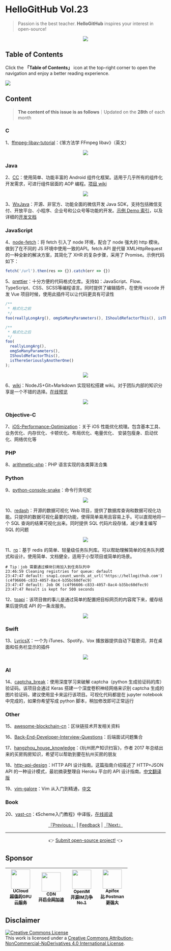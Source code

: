 # HelloGitHub Vol.23
> Passion is the best teacher. **HelloGitHub** inspires your interest in open-source!
<p align="center">
    <img src='https://raw.githubusercontent.com/521xueweihan/img_logo/master/logo/cover.jpg' style="max-width:100%;"></img>
</p>

## Table of Contents

Click the **「Table of Contents」** icon at the top-right corner to open the navigation and enjoy a better reading experience.

![](https://raw.githubusercontent.com/521xueweihan/img_logo/master/logo/catalog.png)

## Content
> **The content of this issue is as follows**｜Updated on the **28th** of each month

### C
1、[ffmpeg-libav-tutorial](https://hellogithub.com/en/periodical/statistics/click?target=https://github.com/leandromoreira/ffmpeg-libav-tutorial)：《笨方法学 FFmpeg libav》（英文）


<p align="center"><img src='https://raw.githubusercontent.com/521xueweihan/img/master/hellogithub/23/109762904.png' style="max-width:80%; max-height=80%;"></img></p>

### Java
2、[CC](https://hellogithub.com/en/periodical/statistics/click?target=https://github.com/luckybilly/CC)：使用简单、功能丰富的 Android 组件化框架。适用于几乎所有的组件化开发需求，可进行组件层面的 AOP 编程。[项目 wiki](https://github.com/luckybilly/CC/wiki)


<p align="center"><img src='https://raw.githubusercontent.com/521xueweihan/img/master/hellogithub/23/111830550.gif' style="max-width:80%; max-height=80%;"></img></p>

3、[WxJava](https://hellogithub.com/en/periodical/statistics/click?target=https://github.com/binarywang/WxJava)：开源、非官方、功能全面的微信开发 Java SDK，支持包括微信支付、开放平台、小程序、企业号和公众号等功能的开发。[示例 Demo 索引](https://github.com/Wechat-Group/weixin-java-tools/blob/master/demo.md)，以及详细的[开发文档](https://github.com/wechat-group/weixin-java-tools/wiki)


### JavaScript
4、[node-fetch](https://hellogithub.com/en/periodical/statistics/click?target=https://github.com/node-fetch/node-fetch)：将 fetch 引入了 node 环境，配合了 node 强大的 http 模块。做到了在不同的 JS 环境中使用一致的API。fetch API 是代替 XMLHttpRequest 的一种全新的解决方案，其简化了 XHR 的复杂步骤，采用了 Promise。示例代码如下：
```javascript
fetch('/url').then(res => {}).catch(err => {})
```


5、[prettier](https://hellogithub.com/en/periodical/statistics/click?target=https://github.com/prettier/prettier)：十分方便的代码格式化库。支持如：JavaScript、Flow、TypeScript、CSS、SCSS等编程语言。同时提供了编辑插件，在使用 vscode 开发 Vue 项目时候，使用此插件可以让代码更具有可读性
```javascript
/**
 * 格式化之前
 */
foo(reallyLongArg(), omgSoManyParameters(), IShouldRefactorThis(), isThereSeriouslyAnotherOne());

/**
 * 格式化之后
 */
foo(
  reallyLongArg(),
  omgSoManyParameters(),
  IShouldRefactorThis(),
  isThereSeriouslyAnotherOne()
);
```


<p align="center"><img src='https://raw.githubusercontent.com/521xueweihan/img/master/hellogithub/23/75104123.png' style="max-width:80%; max-height=80%;"></img></p>

6、[wiki](https://hellogithub.com/en/periodical/statistics/click?target=https://github.com/requarks/wiki)：NodeJS+Git+Markdown 实现轻松搭建 wiki。对于团队内部的知识分享是一个不错的选择。[在线预览](https://docs.requarks.io/wiki)


<p align="center"><img src='https://raw.githubusercontent.com/521xueweihan/img/master/hellogithub/23/65848095.png' style="max-width:80%; max-height=80%;"></img></p>

### Objective-C
7、[iOS-Performance-Optimization](https://hellogithub.com/en/periodical/statistics/click?target=https://github.com/skyming/iOS-Performance-Optimization)：关于 iOS 性能优化梳理。包含基本工具、业务优化、内存优化、卡顿优化、布局优化、电量优化、 安装包瘦身、启动优化、网络优化等


### PHP
8、[arithmetic-php](https://hellogithub.com/en/periodical/statistics/click?target=https://github.com/pushaowei/arithmetic-php)：PHP 语言实现的各类算法合集 


### Python
9、[python-console-snake](https://hellogithub.com/en/periodical/statistics/click?target=https://github.com/tancredi/python-console-snake)：命令行贪吃蛇


<p align="center"><img src='https://raw.githubusercontent.com/521xueweihan/img/master/hellogithub/23/13356681.png' style="max-width:80%; max-height=80%;"></img></p>

10、[redash](https://hellogithub.com/en/periodical/statistics/click?target=https://github.com/getredash/redash)：开源的数据可视化 Web 项目，提供了数据库查询和数据可视化功能。只提供的数据可视化最要的功能，使得简单易用且容易上手。可以直观地将一个 SQL 查询的结果可视化出来。同时提供 SQL 代码片段存储，减少重复编写 SQL 的问题


<p align="center"><img src='https://raw.githubusercontent.com/521xueweihan/img/master/hellogithub/23/13926404.gif' style="max-width:80%; max-height=80%;"></img></p>

11、[rq](https://hellogithub.com/en/periodical/statistics/click?target=https://github.com/rq/rq)：基于 redis 的简单、轻量级任务队列库。可以帮助理解简单的任务队列模式和设计。使用简单、文档健全，适用于小型项目或简单的场景。
```shell
# Tip：job 需要通过模块引用加入到任务队列中
23:46:59 Cleaning registries for queue: default
23:47:47 default: snap1.count_words_at_url('https://hellogithub.com') (c4f96606-c833-4057-8ac4-b35bc60dfec9)
23:47:47 default: Job OK (c4f96606-c833-4057-8ac4-b35bc60dfec9)
23:47:47 Result is kept for 500 seconds
```


12、[toapi](https://hellogithub.com/en/periodical/statistics/click?target=https://github.com/elliotgao2/toapi)：该项目做的事儿是通过简单的配置把目标网页的内容爬下来，缓存结果后提供成 API 的一条龙服务。


<p align="center"><img src='https://raw.githubusercontent.com/521xueweihan/img/master/hellogithub/23/112169994.png' style="max-width:80%; max-height=80%;"></img></p>

### Swift
13、[LyricsX](https://hellogithub.com/en/periodical/statistics/click?target=https://github.com/ddddxxx/LyricsX)：一个为 iTunes、Spotify、Vox 播放器提供自动下载歌词，并在桌面和任务栏显示的插件


<p align="center"><img src='https://raw.githubusercontent.com/521xueweihan/img/master/hellogithub/23/81710355.jpg' style="max-width:80%; max-height=80%;"></img></p>

### AI
14、[captcha_break](https://hellogithub.com/en/periodical/statistics/click?target=https://github.com/ypwhs/captcha_break)：使用深度学习来破解 captcha（python 生成验证码的库）验证码。该项目会通过 Keras 搭建一个深度卷积神经网络来识别 captcha 生成的图片验证码，建议使用显卡来运行该项目。可视化代码都是在 jupyter notebook 中完成的，如果你希望写成 python 脚本，稍加修改即可正常运行


### Other
15、[awesome-blockchain-cn](https://hellogithub.com/en/periodical/statistics/click?target=https://github.com/chaozh/awesome-blockchain-cn)：区块链技术开发相关资料


16、[Back-End-Developer-Interview-Questions](https://hellogithub.com/en/periodical/statistics/click?target=https://github.com/monklof/Back-End-Developer-Interview-Questions)：后端面试问题集合


17、[hangzhou_house_knowledge](https://hellogithub.com/en/periodical/statistics/click?target=https://github.com/houshanren/hangzhou_house_knowledge)：《杭州房产知识扫盲》，作者 2017 年总结出来的买房购房知识，希望可以帮助到要在杭州买房的朋友


18、[http-api-design](https://hellogithub.com/en/periodical/statistics/click?target=https://github.com/interagent/http-api-design)：HTTP API 设计指南。这篇指南介绍描述了 HTTP+JSON API 的一种设计模式，最初摘录整理自 Heroku 平台的 API 设计指南。[中文翻译版](https://github.com/ZhangBohan/http-api-design-ZH_CN)


19、[vim-galore](https://hellogithub.com/en/periodical/statistics/click?target=https://github.com/mhinz/vim-galore)：Vim 从入门到精通，[中文](https://github.com/wsdjeg/vim-galore-zh_cn)


### Book
20、[yast-cn](https://hellogithub.com/en/periodical/statistics/click?target=https://github.com/DeathKing/yast-cn)：《Scheme入门教程》中译版，[在线阅读](http://deathking.github.io/yast-cn/)




<p align="center">
    <a href="https://github.com/521xueweihan/HelloGitHub/blob/master/content/en/HelloGitHub22.md">『Previous』</a> | <a href='https://github.com/521xueweihan/HelloGitHub/issues/899'>Feedback</a> | <a href="https://github.com/521xueweihan/HelloGitHub/blob/master/content/en/HelloGitHub24.md">『Next』</a>
</p>

---
<p align="center">
    👉 <a href='https://hellogithub.com/en/periodical'>Submit open-source project!</a> 👈<br>
</p>

## Sponsor


<table>
  <thead>
    <tr>
      <th align="center" style="width: 80px;">
        <a href="https://www.compshare.cn/?utm_term=logo&utm_campaign=hellogithub&utm_source=otherdsp&utm_medium=display&ytag=logo_hellogithub_otherdsp_display">          <img src="https://raw.githubusercontent.com/521xueweihan/img_logo/master/logo/ucloud.png" width="60px"><br>
          <sub>UCloud</sub><br>
          <sub>超值的GPU云服务</sub>
        </a>
      </th>
      <th align="center" style="width: 80px;">
        <a href="https://www.upyun.com/?from=hellogithub">
          <img src="https://raw.githubusercontent.com/521xueweihan/img_logo/master/logo/upyun.png" width="60px"><br>
          <sub>CDN</sub><br>
          <sub>开启全网加速</sub>
        </a>
      </th>
      <th align="center" style="width: 80px;">
        <a href="https://github.com/OpenIMSDK/Open-IM-Server">
          <img src="https://raw.githubusercontent.com/521xueweihan/img_logo/master/logo/im.png" width="60px"><br>
          <sub>OpenIM</sub><br>
          <sub>开源IM力争No.1</sub>
        </a>
      </th>
      <th align="center" style="width: 80px;">
        <a href="https://apifox.cn/a103hello">
          <img src="https://raw.githubusercontent.com/521xueweihan/img_logo/master/logo/apifox.png" width="60px"><br>
          <sub>Apifox</sub><br>
          <sub>比 Postman 更强大</sub>
        </a>
      </th>
    </tr>
  </thead>
</table>


## Disclaimer
<a rel="license" href="https://creativecommons.org/licenses/by-nc-nd/4.0/"><img alt="Creative Commons License" style="border-width: 0" src="https://licensebuttons.net/l/by-nc-nd/4.0/88x31.png"></a><br>
This work is licensed under a <a rel="license" href="https://creativecommons.org/licenses/by-nc-nd/4.0/">Creative Commons Attribution-NonCommercial-NoDerivatives 4.0 International License</a>.
